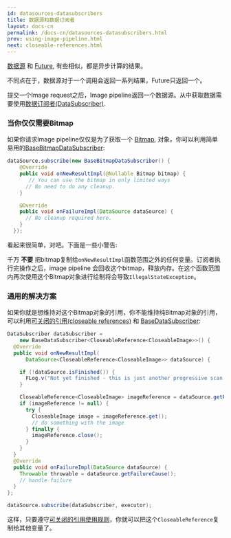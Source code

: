 ```yaml
---
id: datasources-datasubscribers
title: 数据源和数据订阅者
layout: docs-cn
permalink: /docs-cn/datasources-datasubscribers.html
prev: using-image-pipeline.html
next: closeable-references.html
---
```


[数据源](../javadoc/reference/com/facebook/datasource/DataSource.html) 和 [Future](http://developer.android.com/reference/java/util/concurrent/Future.html), 有些相似，都是异步计算的结果。

不同点在于，数据源对于一个调用会返回一系列结果，Future只返回一个。

提交一个Image request之后，Image
pipeline返回一个数据源。从中获取数据需要使用[数据订阅者(DataSubscriber)](../javadoc/reference/com/facebook/datasource/DataSubscriber.html).

### 当你仅仅需要Bitmap

如果你请求Image pipeline仅仅是为了获取一个 [Bitmap](http://developer.android.com/reference/android/graphics/Bitmap.html), 对象。你可以利用简单易用的[BaseBitmapDataSubscriber](../javadoc/reference/com/facebook/imagepipeline/datasource/BaseBitmapDataSubscriber):

```java
dataSource.subscribe(new BaseBitmapDataSubscriber() {
    @Override
    public void onNewResultImpl(@Nullable Bitmap bitmap) {
	   // You can use the bitmap in only limited ways
      // No need to do any cleanup.
    }

    @Override
    public void onFailureImpl(DataSource dataSource) {
      // No cleanup required here.
    }
  });
```

看起来很简单，对吧。下面是一些小警告:

千万 **不要** 把bitmap复制给`onNewResultImpl`函数范围之外的任何变量。订阅者执行完操作之后，image
pipeline
会回收这个bitmap，释放内存。在这个函数范围内再次使用这个Bitmap对象进行绘制将会导致`IllegalStateException`。

### 通用的解决方案

如果你就是想维持对这个Bitmap对象的引用，你不能维持纯Bitmap对象的引用，可以利用[可关闭的引用(closeable
references)](closeable-references.html) 和 [BaseDataSubscriber](../javadoc/reference/com/facebook/datasource/BaseDataSubscriber.html):

```java
DataSubscriber dataSubscriber =
    new BaseDataSubscriber<CloseableReference<CloseableImage>>() {
  @Override
  public void onNewResultImpl(
      DataSource<CloseableReference<CloseableImage>> dataSource) {

    if (!dataSource.isFinished()) {
      FLog.v("Not yet finished - this is just another progressive scan.");
    }  

    CloseableReference<CloseableImage> imageReference = dataSource.getResult();
    if (imageReference != null) {
      try {
        CloseableImage image = imageReference.get();
        // do something with the image
      } finally {
        imageReference.close();
      }
    }
  }
  @Override
  public void onFailureImpl(DataSource dataSource) {
    Throwable throwable = dataSource.getFailureCause();
    // handle failure
  }
};

dataSource.subscribe(dataSubscriber, executor);
```

这样，只要遵守[可关闭的引用使用规则](closeable-references.html)，你就可以把这个`CloseableReference`复制给其他变量了。
